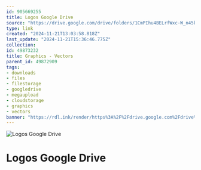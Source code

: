 ```yaml
---
id: 905669255
title: Logos Google Drive
source: "https://drive.google.com/drive/folders/1CmPIhu4BELrfWxc-W_n45kTZDYp9njY4?usp=sharing"
type: link
created: "2024-11-21T13:03:58.818Z"
last_update: "2024-11-21T15:36:46.775Z"
collection:
id: 49873232
title: Graphics - Vectors
parent_id: 49872909
tags:
- downloads
- files
- filestorage
- googledrive
- megaupload
- cloudstorage
- graphics
- vectors
banner: "https://rdl.ink/render/https%3A%2F%2Fdrive.google.com%2Fdrive%2Ffolders%2F1CmPIhu4BELrfWxc-W_n45kTZDYp9njY4%3Fusp%3Dsharing"
---
```


![Logos Google Drive](https://rdl.ink/render/https%3A%2F%2Fdrive.google.com%2Fdrive%2Ffolders%2F1CmPIhu4BELrfWxc-W_n45kTZDYp9njY4%3Fusp%3Dsharing)

# Logos Google Drive

